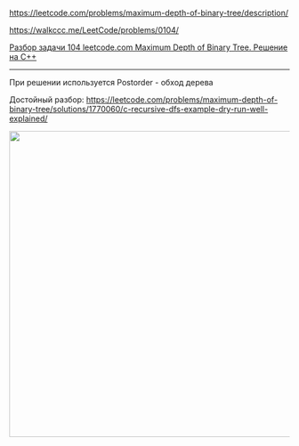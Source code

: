 https://leetcode.com/problems/maximum-depth-of-binary-tree/description/

https://walkccc.me/LeetCode/problems/0104/

[Разбор задачи 104 leetcode.com Maximum Depth of Binary Tree. Решение на C++](https://www.youtube.com/watch?v=ELOXBdKsdbo)

_________

При решении используется Postorder - обход дерева

Достойный разбор: https://leetcode.com/problems/maximum-depth-of-binary-tree/solutions/1770060/c-recursive-dfs-example-dry-run-well-explained/

<img src="https://assets.leetcode.com/users/images/523c99f4-e3ae-4123-8454-aef6f81f69fd_1644824385.5203114.jpeg" width="850" height="550"/>
